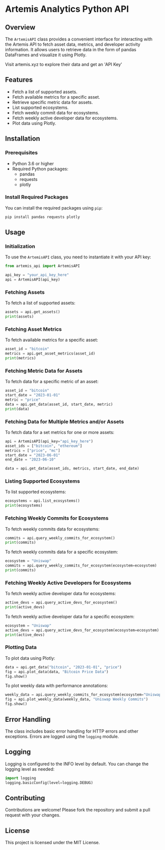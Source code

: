 
# Artemis Analytics Python API

## Overview

The `ArtemisAPI` class provides a convenient interface for interacting with the Artemis API to fetch asset data, metrics, and developer activity information. It allows users to retrieve data in the form of pandas DataFrames and visualize it using Plotly.

Visit artemis.xyz to explore their data and get an 'API Key'

## Features

- Fetch a list of supported assets.
- Fetch available metrics for a specific asset.
- Retrieve specific metric data for assets.
- List supported ecosystems.
- Fetch weekly commit data for ecosystems.
- Fetch weekly active developer data for ecosystems.
- Plot data using Plotly.

## Installation

### Prerequisites

- Python 3.6 or higher
- Required Python packages:
  - pandas
  - requests
  - plotly

### Install Required Packages

You can install the required packages using `pip`:

```bash
pip install pandas requests plotly
```

## Usage

### Initialization

To use the `ArtemisAPI` class, you need to instantiate it with your API key:

```python
from artemis_api import ArtemisAPI

api_key = "your_api_key_here"
api = ArtemisAPI(api_key)
```

### Fetching Assets

To fetch a list of supported assets:

```python
assets = api.get_assets()
print(assets)
```

### Fetching Asset Metrics

To fetch available metrics for a specific asset:

```python
asset_id = "bitcoin"
metrics = api.get_asset_metrics(asset_id)
print(metrics)
```

### Fetching Metric Data for Assets

To fetch data for a specific metric of an asset:

```python
asset_id = "bitcoin"
start_date = "2023-01-01"
metric = "price"
data = api.get_data(asset_id, start_date, metric)
print(data)
```

### Fetching Data for Multiple Metrics and/or Assets

To fetch data for a set metrics for one or more assets:

```python
api = ArtemisAPI(api_key="api_key_here")
asset_ids = ["bitcoin", "ethereum"]
metrics = ["price", "mc"]
start_date = "2023-06-01"
end_date = "2023-06-10"

data = api.get_data(asset_ids, metrics, start_date, end_date)
```

### Listing Supported Ecosystems

To list supported ecosystems:

```python
ecosystems = api.list_ecosystems()
print(ecosystems)
```

### Fetching Weekly Commits for Ecosystems

To fetch weekly commits data for ecosystems:

```python
commits = api.query_weekly_commits_for_ecosystem()
print(commits)
```

To fetch weekly commits data for a specific ecosystem:

```python
ecosystem = "Uniswap"
commits = api.query_weekly_commits_for_ecosystem(ecosystem=ecosystem)
print(commits)
```

### Fetching Weekly Active Developers for Ecosystems

To fetch weekly active developer data for ecosystems:

```python
active_devs = api.query_active_devs_for_ecosystem()
print(active_devs)
```

To fetch weekly active developer data for a specific ecosystem:

```python
ecosystem = "Uniswap"
active_devs = api.query_active_devs_for_ecosystem(ecosystem=ecosystem)
print(active_devs)
```

### Plotting Data

To plot data using Plotly:

```python
data = api.get_data("bitcoin", "2023-01-01", "price")
fig = api.plot_data(data, "Bitcoin Price Data")
fig.show()
```

To plot weekly data with performance annotations:

```python
weekly_data = api.query_weekly_commits_for_ecosystem(ecosystem="Uniswap")
fig = api.plot_weekly_data(weekly_data, "Uniswap Weekly Commits")
fig.show()
```

## Error Handling

The class includes basic error handling for HTTP errors and other exceptions. Errors are logged using the `logging` module.

## Logging

Logging is configured to the INFO level by default. You can change the logging level as needed:

```python
import logging
logging.basicConfig(level=logging.DEBUG)
```

## Contributing

Contributions are welcome! Please fork the repository and submit a pull request with your changes.

## License

This project is licensed under the MIT License.
